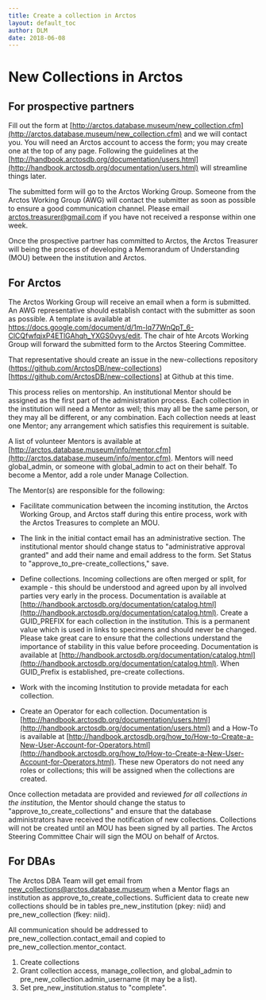 ```yaml
---
title: Create a collection in Arctos
layout: default_toc
author: DLM
date: 2018-06-08
---
```

# New Collections in Arctos
 
## For prospective partners

Fill out the form at [http://arctos.database.museum/new_collection.cfm](http://arctos.database.museum/new_collection.cfm) and we will contact you.
You will need an Arctos account to access the form; you may create one at the top of any page. Following the guidelines at the [http://handbook.arctosdb.org/documentation/users.html](http://handbook.arctosdb.org/documentation/users.html) will streamline things later.


The submitted form will go to the Arctos Working Group. Someone from the Arctos Working Group (AWG) will contact the submitter as soon as possible to ensure a good communication channel. Please email arctos.treasurer@gmail.com if you have not received a response within one week.  


Once the prospective partner has committed to Arctos, the Arctos Treasurer will being the process of developing a Memorandum of Understanding (MOU) between the institution and Arctos.

## For Arctos
			
The Arctos Working Group will receive an email when a form is submitted. An AWG representative should establish contact with the submitter as soon as possible. A template is available at https://docs.google.com/document/d/1m-lq77WnQpT_6-ClCQfwfqjxP4ETlGAhqh_YXGS0vys/edit. The chair of hte Arcots Working Group will forward the submitted form to the Arctos Steering Committee.

That representative should create an issue in the new-collections repository (https://github.com/ArctosDB/new-collections)[https://github.com/ArctosDB/new-collections] at Github at this time.


This process relies on mentorship. An institutional Mentor should be assigned as the first part of the administration process. Each collection in the institution will need a Mentor as well; this may all be the same person, or they may all be different, or any combination. Each collection needs at least one Mentor; any arrangement which satisfies this requirement is suitable. 

A list of volunteer Mentors is available at
[http://arctos.database.museum/info/mentor.cfm](http://arctos.database.museum/info/mentor.cfm). Mentors will need global_admin, or someone with global_admin to act on their behalf. To become a Mentor, add a role under Manage Collection.


The Mentor(s) are responsible for the following:


* Facilitate communication between the incoming institution, the Arctos Working Group, and Arctos staff during this entire process, work with the Arctos Treasures to complete an MOU.

* The link in the initial contact email has an administrative section. The institutional mentor should change status to "administrative approval granted" and add their name and email address to the form. Set Status to "approve_to_pre-create_collections," save.


* Define collections. Incoming collections are often merged or split, for example - this should be understood and agreed upon by all involved parties very early in the process. Documentation is available at [http://handbook.arctosdb.org/documentation/catalog.html](http://handbook.arctosdb.org/documentation/catalog.html). Create a GUID_PREFIX for each collection in the institution. This is a permanent value which is used in links to specimens and should never be changed. Please take great care to ensure that the collections understand the importance of stability in this value before proceeding. Documentation is available at [http://handbook.arctosdb.org/documentation/catalog.html](http://handbook.arctosdb.org/documentation/catalog.html). When GUID_Prefix is established, pre-create collections. 


* Work with the incoming Institution to provide  metadata for each collection.


* Create an Operator for each collection. Documentation is [http://handbook.arctosdb.org/documentation/users.html](http://handbook.arctosdb.org/documentation/users.html) and a How-To is available at [http://handbook.arctosdb.org/how_to/How-to-Create-a-New-User-Account-for-Operators.html](http://handbook.arctosdb.org/how_to/How-to-Create-a-New-User-Account-for-Operators.html). These new Operators do not need any roles or collections; this will be assigned when the collections are created.


Once collection metadata are provided and reviewed _for all collections in the institution_, the Mentor should change the status to "approve_to_create_collections" and ensure that the database administrators have received the notification of new collections. Collections will not be created until an MOU has been signed by all parties. The Arctos Steering Committee Chair will sign the MOU on behalf of Arctos.



## For DBAs

The Arctos DBA Team will get email from new_collections@arctos.database.museum when a Mentor flags an institution as approve_to_create_collections. Sufficient data to create new collections should be in tables pre_new_institution (pkey: niid) and pre_new_collection (fkey: niid). 

All communication should be addressed to pre_new_collection.contact_email and copied to pre_new_collection.mentor_contact.


1. Create collections
2. Grant collection access, manage_collection, and global_admin to pre_new_collection.admin_username (it may be a list).
3. Set pre_new_institution.status to "complete".